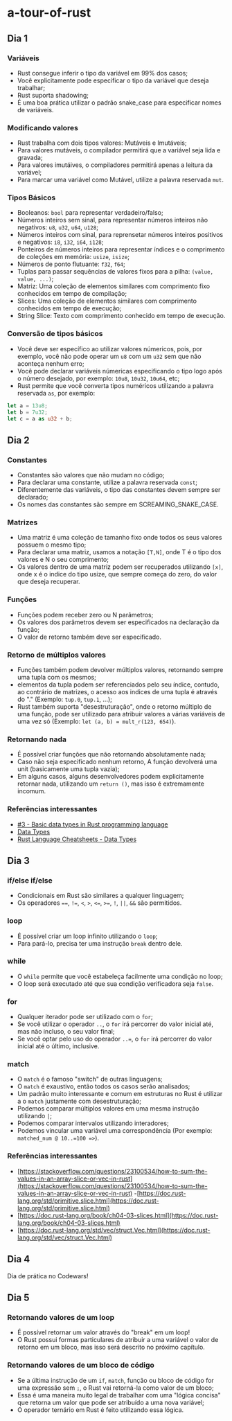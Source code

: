 # a-tour-of-rust

## Dia 1

### Variáveis

* Rust consegue inferir o tipo da variável em 99% dos casos; 
* Você explicitamente pode especificar o tipo da variável que deseja trabalhar; 
* Rust suporta shadowing; 
* É uma boa prática utilizar o padrão snake_case para especificar nomes de variáveis.

### Modificando valores

* Rust trabalha com dois tipos valores: Mutáveis e Imutáveis; 
* Para valores mutáveis, o compilador permitirá que a variável seja lida e gravada; 
* Para valores imutáives, o compiladores permitirá apenas a leitura da variável; 
* Para marcar uma variável como Mutável, utilize a palavra reservada `mut`.

### Tipos Básicos

* Booleanos: `bool` para representar verdadeiro/falso; 
* Números inteiros sem sinal, para representar números inteiros não negativos: `u8`,   `u32`,   `u64`,   `u128`; 
* Números inteiros com sinal, para reprensetar números inteiros positivos e negativos: `i8`,   `i32`,   `i64`,   `i128`; 
* Ponteiros de números inteiros para representar índices e o comprimento de coleções em memória: `usize`,   `isize`; 
* Números de ponto flutuante: `f32`,   `f64`; 
* Tuplas para passar sequências de valores fixos para a pilha: `(value, value, ...)`; 
* Matriz: Uma coleção de elementos similares com comprimento fixo conhecidos em tempo de compilação; 
* Slices: Uma coleção de elementos similares com comprimento conhecidos em tempo de execução; 
* String Slice: Texto com comprimento conhecido em tempo de execução.

### Conversão de tipos básicos

* Você deve ser específico ao utilizar valores númericos, pois, por exemplo, você não pode operar um `u8` com um `u32` sem que não aconteça nenhum erro; 
* Você pode declarar variáveis númericas especificando o tipo logo após o número desejado, por exemplo: `10u8`,   `10u32`,   `10u64`, etc; 
* Rust permite que você converta tipos numéricos utilizando a palavra reservada `as`, por exemplo: 

``` rust
let a = 13u8;
let b = 7u32;
let c = a as u32 + b;
```

## Dia 2

### Constantes

* Constantes são valores que não mudam no código; 
* Para declarar uma constante, utilize a palavra reservada `const`; 
* Diferentemente das variáveis, o tipo das constantes devem sempre ser declarado; 
* Os nomes das constantes são sempre em SCREAMING_SNAKE_CASE.

### Matrizes

* Uma matriz é uma coleção de tamanho fixo onde todos os seus valores possuem o mesmo tipo; 
* Para declarar uma matriz, usamos a notação `[T,N]`, onde T é o tipo dos valores e N o seu comprimento; 
* Os valores dentro de uma matriz podem ser recuperados utilizando `[x]`, onde x é o indice do tipo usize, que sempre começa do zero, do valor que deseja recuperar.

### Funções

* Funções podem receber zero ou N parâmetros; 
* Os valores dos parâmetros devem ser especificados na declaração da função; 
* O valor de retorno também deve ser especificado.

### Retorno de múltiplos valores

* Funções também podem devolver múltiplos valores, retornando sempre uma tupla com os mesmos; 
* elementos da tupla podem ser referenciados pelo seu índice, contudo, ao contrário de matrizes, o acesso aos indices de uma tupla é através do "." (Exemplo: `tup.0`,   `tup.1`, ...); 
* Rust também suporta "desestruturação", onde o retorno múltiplo de uma função, pode ser utilizado para atribuir valores a várias variáveis de uma vez só (Exemplo: `let (a, b) = mult_r(123, 654)`).

### Retornando nada

* É possível criar funções que não retornando absolutamente nada; 
* Caso não seja especificado nenhum retorno, A função devolverá uma unit (basicamente uma tupla vazia); 
* Em alguns casos, alguns desenvolvedores podem explicitamente retornar nada, utilizando um `return ()`, mas isso é extremamente incomum.

### Referências interessantes

* [#3 - Basic data types in Rust programming language](https://www.youtube.com/watch?v=n5TRBkbystY)
* [Data Types](https://doc.rust-lang.org/1.30.0/book/2018-edition/ch03-02-data-types.html)
* [Rust Language Cheatsheets - Data Types](https://cheats.rs/#basic-types)

## Dia 3

### if/else if/else

- Condicionais em Rust são similares a qualquer linguagem;
- Os operadores `==`, `!=`, `<`, `>`, `<=`, `>=`, `!`, `||`, `&&` são permitidos.

### loop

- É possível criar um loop infinito utilizando o `loop`;
- Para pará-lo, precisa ter uma instrução `break` dentro dele.

### while

- O `while` permite que você estabeleça facilmente uma condição no loop;
- O loop será executado até que sua condição verificadora seja `false`.

### for

- Qualquer iterador pode ser utilizado com o `for`;
- Se você utilizar o operador `..`, o `for` irá percorrer do valor inicial até, mas não incluso, o seu valor final;
- Se você optar pelo uso do operador `..=`, o `for` irá percorrer do valor inicial até o último, inclusive.

### match

- O `match` é o famoso "switch" de outras linguagens;
- O `match` é exaustivo, então todos os casos serão analisados;
- Um padrão muito interessante e comum em estruturas no Rust é utilizar a o `match` justamente com desestruturação;
- Podemos comparar múltiplos valores em uma mesma instrução utilizando `|`;
- Podemos comparar intervalos utilizando interadores;
- Podemos vincular uma variável uma correspondência (Por exemplo: `matched_num @ 10..=100 =>`).

### Referências interessantes

- [https://stackoverflow.com/questions/23100534/how-to-sum-the-values-in-an-array-slice-or-vec-in-rust](https://stackoverflow.com/questions/23100534/how-to-sum-the-values-in-an-array-slice-or-vec-in-rust)
-[https://doc.rust-lang.org/std/primitive.slice.html](https://doc.rust-lang.org/std/primitive.slice.html)
- [https://doc.rust-lang.org/book/ch04-03-slices.html](https://doc.rust-lang.org/book/ch04-03-slices.html)
- [https://doc.rust-lang.org/std/vec/struct.Vec.html](https://doc.rust-lang.org/std/vec/struct.Vec.html)

## Dia 4

Dia de prática no Codewars!

## Dia 5

### Retornando valores de um loop

- É possível retornar um valor através do "break" em um loop!
- O Rust possui formas particulares de atribuir a uma variável o valor de retorno em um bloco, mas isso será descrito no próximo capítulo.

### Retornando valores de um bloco de código

- Se a última instrução de um `if`, `match`, função ou bloco de código for uma expressão sem `;`,
 o Rust vai retorná-la como valor de um bloco;
 - Essa é uma maneira muito legal de trabalhar com uma "lógica concisa" que retorna um valor que pode ser atribuído a uma nova variável;
 - O operador ternário em Rust é feito utilizando essa lógica.
 
